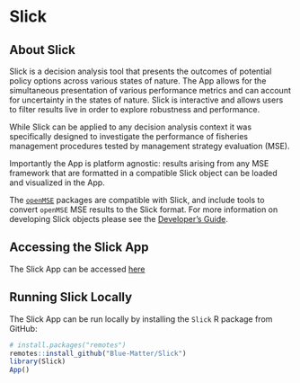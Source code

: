 
<!-- README.md is generated from README.Rmd. Please edit that file -->

# Slick

<!-- badges: start -->
<!-- badges: end -->

## About Slick

Slick is a decision analysis tool that presents the outcomes of
potential policy options across various states of nature. The App allows
for the simultaneous presentation of various performance metrics and can
account for uncertainty in the states of nature. Slick is interactive
and allows users to filter results live in order to explore robustness
and performance.

While Slick can be applied to any decision analysis context it was
specifically designed to investigate the performance of fisheries
management procedures tested by management strategy evaluation (MSE).

Importantly the App is platform agnostic: results arising from any MSE
framework that are formatted in a compatible Slick object can be loaded
and visualized in the App.

The [`openMSE`](https://openMSE.com) packages are compatible with Slick,
and include tools to convert `openMSE` MSE results to the Slick format.
For more information on developing Slick objects please see the
[Developer’s Guide]().

## Accessing the Slick App

The Slick App can be accessed
[here](https://shiny.bluematterscience.com/app/slick)

## Running Slick Locally

The Slick App can be run locally by installing the `Slick` R package
from GitHub:

``` r
# install.packages("remotes")
remotes::install_github("Blue-Matter/Slick")
library(Slick)
App()
```
